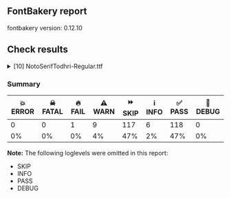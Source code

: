 ## FontBakery report

fontbakery version: 0.12.10





## Check results



<details><summary>[10] NotoSerifTodhri-Regular.ttf</summary>
<div>
<details>
    <summary>🔥 <b>FAIL</b> Check for presence of an ARTICLE.en_us.html file <a href="https://fontbakery.readthedocs.io/en/stable/fontbakery/checks/googlefonts.description.html#"></a></summary>
    <div>







* 🔥 **FAIL** <p>This is a Noto font but it lacks an ARTICLE.en_us.html file.</p>
 [code: missing-article]



* 🔥 **FAIL** <p>This is a Noto font but it lacks a DESCRIPTION.en_us.html file.</p>
 [code: missing-description]



</div>
</details>

<details>
    <summary>⚠️ <b>WARN</b> Check if each glyph has the recommended amount of contours. <a href="https://fontbakery.readthedocs.io/en/stable/fontbakery/checks/universal.html#"></a></summary>
    <div>







* ⚠️ **WARN** <p>This check inspects the glyph outlines and detects the total number of contours in each of them. The expected values are infered from the typical ammounts of contours observed in a large collection of reference font families. The divergences listed below may simply indicate a significantly different design on some of your glyphs. On the other hand, some of these may flag actual bugs in the font such as glyphs mapped to an incorrect codepoint. Please consider reviewing the design and codepoint assignment of these to make sure they are correct.</p>
<p>The following glyphs do not have the recommended number of contours:</p>
<pre><code>- Glyph name: aogonek	Contours detected: 3	Expected: 2

- Glyph name: Uogonek	Contours detected: 2	Expected: 1

- Glyph name: uogonek	Contours detected: 2	Expected: 1

- Glyph name: Euro	Contours detected: 3	Expected: 1 or 2

- Glyph name: Euro	Contours detected: 3	Expected: 1 or 2

- Glyph name: Uogonek	Contours detected: 2	Expected: 1

- Glyph name: aogonek	Contours detected: 3	Expected: 2

- Glyph name: uogonek	Contours detected: 2	Expected: 1
</code></pre>
 [code: contour-count]



</div>
</details>

<details>
    <summary>⚠️ <b>WARN</b> Check math signs have the same width. <a href="https://fontbakery.readthedocs.io/en/stable/fontbakery/checks/universal.html#"></a></summary>
    <div>







* ⚠️ **WARN** <p>The most common width is 559 among a set of 6 math glyphs.
The following math glyphs have a different width, though:</p>
<p>Width = 579:
minus</p>
 [code: width-outliers]



</div>
</details>

<details>
    <summary>⚠️ <b>WARN</b> Validate size, and resolution of article images, and ensure article page has minimum length and includes visual assets. <a href="https://fontbakery.readthedocs.io/en/stable/fontbakery/checks/googlefonts.article.html#"></a></summary>
    <div>







* ⚠️ **WARN** <p>Family metadata at fonts/NotoSerifTodhri/googlefonts/ttf does not have an article.</p>
 [code: lacks-article]



</div>
</details>

<details>
    <summary>⚠️ <b>WARN</b> Check for codepoints not covered by METADATA subsets. <a href="https://fontbakery.readthedocs.io/en/stable/fontbakery/checks/googlefonts.subsets.html#"></a></summary>
    <div>







* ⚠️ **WARN** <p>The following codepoints supported by the font are not covered by
any subsets defined in the font's metadata file, and will never
be served. You can solve this by either manually adding additional
subset declarations to METADATA.pb, or by editing the glyphset
definitions.</p>
<ul>
<li>U+02C7 CARON: try adding one of: tifinagh, canadian-aboriginal, yi</li>
<li>U+02C9 MODIFIER LETTER MACRON: not included in any glyphset definition</li>
<li>U+02D8 BREVE: try adding one of: canadian-aboriginal, yi</li>
<li>U+02D9 DOT ABOVE: try adding one of: canadian-aboriginal, yi</li>
<li>U+02DB OGONEK: try adding one of: canadian-aboriginal, yi</li>
<li>U+02DD DOUBLE ACUTE ACCENT: not included in any glyphset definition</li>
<li>U+0302 COMBINING CIRCUMFLEX ACCENT: try adding one of: cherokee, math, tifinagh, coptic</li>
<li>U+0305 COMBINING OVERLINE: try adding one of: glagolitic, math, elbasan, gothic, coptic</li>
<li>U+0306 COMBINING BREVE: try adding one of: old-permic, tifinagh</li>
<li>U+0307 COMBINING DOT ABOVE: try adding one of: old-permic, canadian-aboriginal, malayalam, math, tifinagh, syriac, coptic, tai-le</li>
<li>U+030A COMBINING RING ABOVE: try adding syriac</li>
<li>U+030B COMBINING DOUBLE ACUTE ACCENT: try adding one of: osage, cherokee</li>
<li>U+030C COMBINING CARON: try adding one of: cherokee, tai-le</li>
<li>U+0311 COMBINING INVERTED BREVE: try adding coptic</li>
<li>U+0326 COMBINING COMMA BELOW: not included in any glyphset definition</li>
<li>U+0327 COMBINING CEDILLA: not included in any glyphset definition</li>
<li>U+0328 COMBINING OGONEK: not included in any glyphset definition</li>
<li>U+035E COMBINING DOUBLE MACRON: try adding coptic</li>
<li>U+0361 COMBINING DOUBLE INVERTED BREVE: try adding coptic</li>
<li>U+25CC DOTTED CIRCLE: try adding one of: new-tai-lue, yi, symbols, myanmar, syriac, tai-le, sundanese, hebrew, khojki, oriya, mahajani, duployan, lepcha, kannada, math, brahmi, chakma, bassa-vah, limbu, telugu, modi, manichaean, psalter-pahlavi, cham, newa, gurmukhi, ahom, tai-viet, warang-citi, sogdian, lao, soyombo, kharoshthi, mandaic, osage, tibetan, siddham, mende-kikakui, hanifi-rohingya, javanese, caucasian-albanian, tirhuta, sinhala, wancho, thai, bhaiksuki, hanunoo, takri, thaana, bengali, old-permic, buginese, elbasan, buhid, batak, armenian, malayalam, meetei-mayek, zanabazar-square, kaithi, phags-pa, miao, tai-tham, gunjala-gondi, khmer, balinese, marchen, tifinagh, adlam, nko, rejang, grantha, canadian-aboriginal, sharada, dogra, khudawadi, tagalog, mongolian, kayah-li, coptic, devanagari, tagbanwa, tamil, pahawh-hmong, music, gujarati, masaram-gondi, saurashtra, syloti-nagri</li>
<li>U+105C0 : not included in any glyphset definition</li>
<li>U+105C1 : not included in any glyphset definition</li>
<li>U+105C2 : not included in any glyphset definition</li>
<li>U+105C3 : not included in any glyphset definition</li>
<li>U+105C4 : not included in any glyphset definition</li>
<li>U+105C5 : not included in any glyphset definition</li>
<li>U+105C6 : not included in any glyphset definition</li>
<li>U+105C7 : not included in any glyphset definition</li>
<li>U+105C8 : not included in any glyphset definition</li>
<li>U+105C9 : not included in any glyphset definition</li>
<li>U+105CA : not included in any glyphset definition</li>
<li>U+105CB : not included in any glyphset definition</li>
<li>U+105CC : not included in any glyphset definition</li>
<li>U+105CD : not included in any glyphset definition</li>
<li>U+105CE : not included in any glyphset definition</li>
<li>U+105CF : not included in any glyphset definition</li>
<li>U+105D0 : not included in any glyphset definition</li>
<li>U+105D1 : not included in any glyphset definition</li>
<li>U+105D2 : not included in any glyphset definition</li>
<li>U+105D3 : not included in any glyphset definition</li>
<li>U+105D4 : not included in any glyphset definition</li>
<li>U+105D5 : not included in any glyphset definition</li>
<li>U+105D6 : not included in any glyphset definition</li>
<li>U+105D7 : not included in any glyphset definition</li>
<li>U+105D8 : not included in any glyphset definition</li>
<li>U+105D9 : not included in any glyphset definition</li>
<li>U+105DA : not included in any glyphset definition</li>
<li>U+105DB : not included in any glyphset definition</li>
<li>U+105DC : not included in any glyphset definition</li>
<li>U+105DD : not included in any glyphset definition</li>
<li>U+105DE : not included in any glyphset definition</li>
<li>U+105DF : not included in any glyphset definition</li>
<li>U+105E0 : not included in any glyphset definition</li>
<li>U+105E1 : not included in any glyphset definition</li>
<li>U+105E2 : not included in any glyphset definition</li>
<li>U+105E3 : not included in any glyphset definition</li>
<li>U+105E4 : not included in any glyphset definition</li>
<li>U+105E5 : not included in any glyphset definition</li>
<li>U+105E6 : not included in any glyphset definition</li>
<li>U+105E7 : not included in any glyphset definition</li>
<li>U+105E8 : not included in any glyphset definition</li>
<li>U+105E9 : not included in any glyphset definition</li>
<li>U+105EA : not included in any glyphset definition</li>
<li>U+105EB : not included in any glyphset definition</li>
<li>U+105EC : not included in any glyphset definition</li>
<li>U+105ED : not included in any glyphset definition</li>
<li>U+105EE : not included in any glyphset definition</li>
<li>U+105EF : not included in any glyphset definition</li>
<li>U+105F0 : not included in any glyphset definition</li>
<li>U+105F1 : not included in any glyphset definition</li>
<li>U+105F2 : not included in any glyphset definition</li>
<li>U+105F3 : not included in any glyphset definition</li>
</ul>
<p>Or you can add the above codepoints to one of the subsets supported by the font: <code>latin</code>, <code>latin-ext</code></p>
 [code: unreachable-subsetting]



</div>
</details>

<details>
    <summary>⚠️ <b>WARN</b> Ensure soft_dotted characters lose their dot when combined with marks that replace the dot. <a href="https://fontbakery.readthedocs.io/en/stable/fontbakery/checks/shaping.html#"></a></summary>
    <div>







* ⚠️ **WARN** <p>The dot of soft dotted characters used in orthographies <em>must</em> disappear in the following strings: j̈ j̑ į̀ į́ į̂ į̃ į̄ į̌</p>
<p>The dot of soft dotted characters <em>should</em> disappear in other cases, for example: i̇ ȋ ị̇ ị̑ i̦̇ ȋ̦ i̧̇ ȋ̧ j̇ j̣̇ j̣̈ j̣̑ j̦̇ j̦̈ j̦̑ j̧̇ j̧̈ j̧̑ j̨̇ j̨̈</p>
<p>Your font fully covers the following languages that require the soft-dotted feature: Ekpeye (Latn, 226,000 speakers), Ebira (Latn, 2,200,000 speakers), Igbo (Latn, 27,823,640 speakers), Dutch (Latn, 31,709,104 speakers), Lithuanian (Latn, 2,357,094 speakers).</p>
<p>Your font does <em>not</em> cover the following languages that require the soft-dotted feature: Ijo, Southeast (Latn, 2,471,000 speakers), Makaa (Latn, 221,000 speakers), Belarusian (Cyrl, 10,064,517 speakers), Nzakara (Latn, 50,000 speakers), Zapotec (Latn, 490,000 speakers), Yala (Latn, 200,000 speakers), Dan (Latn, 1,099,244 speakers), Avokaya (Latn, 100,000 speakers), Gulay (Latn, 250,478 speakers), Mundani (Latn, 34,000 speakers), Lugbara (Latn, 2,200,000 speakers), Dii (Latn, 71,000 speakers), Bafut (Latn, 158,146 speakers), Bete-Bendi (Latn, 100,000 speakers), Fur (Latn, 1,230,163 speakers), Kom (Latn, 360,685 speakers), South Central Banda (Latn, 244,000 speakers), Ma’di (Latn, 584,000 speakers), Ejagham (Latn, 120,000 speakers), Mango (Latn, 77,000 speakers), Southern Kisi (Latn, 360,000 speakers), Cicipu (Latn, 44,000 speakers), Sar (Latn, 500,000 speakers), Basaa (Latn, 332,940 speakers), Ukrainian (Cyrl, 29,273,587 speakers), Aghem (Latn, 38,843 speakers), Navajo (Latn, 166,319 speakers), Mfumte (Latn, 79,000 speakers), Vute (Latn, 21,000 speakers), Kpelle, Guinea (Latn, 622,000 speakers), Koonzime (Latn, 40,000 speakers), Ngbaka (Latn, 1,020,000 speakers), Nateni (Latn, 100,000 speakers).</p>
 [code: soft-dotted]



</div>
</details>

<details>
    <summary>⚠️ <b>WARN</b> Are there any misaligned on-curve points? <a href="https://fontbakery.readthedocs.io/en/stable/fontbakery/checks/outline.html#"></a></summary>
    <div>







* ⚠️ **WARN** <p>The following glyphs have on-curve points which have potentially incorrect y coordinates:</p>
<pre><code>* ootodhri (U+105F3): X=325.0,Y=1.5 (should be at baseline 0?)

* ootodhri (U+105F3): X=548.5,Y=1.5 (should be at baseline 0?)

* etodhri (U+105CA): X=91.0,Y=713.5 (should be at cap-height 714?)

* shttodhri (U+105E1): X=312.0,Y=712.0 (should be at cap-height 714?)

* shttodhri (U+105E1): X=312.0,Y=712.0 (should be at cap-height 714?)

* shttodhri.part: X=337.0,Y=712.0 (should be at cap-height 714?)

* shttodhri.part: X=337.0,Y=712.0 (should be at cap-height 714?)

* acute (U+00B4): X=197.5,Y=713.0 (should be at cap-height 714?)

* acutecomb (U+0301): X=-144.5,Y=713.0 (should be at cap-height 714?)

* G (U+0047): X=519.0,Y=1.5 (should be at baseline 0?)

* Gbreve (U+011E): X=519.0,Y=1.5 (should be at baseline 0?)

* uni0122 (U+0122): X=519.0,Y=1.5 (should be at baseline 0?)

* Gdotaccent (U+0120): X=519.0,Y=1.5 (should be at baseline 0?)

* Oslash (U+00D8): X=454.5,Y=715.5 (should be at cap-height 714?)

* a (U+0061): X=182.0,Y=536.5 (should be at x-height 536?)

* aacute (U+00E1): X=387.5,Y=713.0 (should be at cap-height 714?)

* c (U+0063): X=360.0,Y=535.0 (should be at x-height 536?)

* cacute (U+0107): X=384.5,Y=713.0 (should be at cap-height 714?)

* comma (U+002C): X=114.0,Y=1.0 (should be at baseline 0?)

* eacute (U+00E9): X=388.5,Y=713.0 (should be at cap-height 714?)

* g (U+0067): X=161.0,Y=-0.5 (should be at baseline 0?)

* gbreve (U+011F): X=161.0,Y=-0.5 (should be at baseline 0?)

* uni0123 (U+0123): X=161.0,Y=-0.5 (should be at baseline 0?)

* gdotaccent (U+0121): X=161.0,Y=-0.5 (should be at baseline 0?)

* iacute (U+00ED): X=274.5,Y=713.0 (should be at cap-height 714?)

* nacute (U+0144): X=435.5,Y=713.0 (should be at cap-height 714?)

* nine (U+0039): X=139.0,Y=2.0 (should be at baseline 0?)

* oacute (U+00F3): X=407.5,Y=713.0 (should be at cap-height 714?)

* parenleft (U+0028): X=314.0,Y=715.0 (should be at cap-height 714?)

* parenright (U+0029): X=32.0,Y=715.0 (should be at cap-height 714?)

* q (U+0071): X=412.5,Y=0.5 (should be at baseline 0?)

* quotedblbase (U+201E): X=314.0,Y=1.0 (should be at baseline 0?)

* quotedblbase (U+201E): X=114.0,Y=1.0 (should be at baseline 0?)

* quotedblleft (U+201C): X=420.0,Y=715.0 (should be at cap-height 714?)

* quotedblleft (U+201C): X=220.0,Y=715.0 (should be at cap-height 714?)

* quoteleft (U+2018): X=220.0,Y=715.0 (should be at cap-height 714?)

* quotesinglbase (U+201A): X=114.0,Y=1.0 (should be at baseline 0?)

* racute (U+0155): X=339.5,Y=713.0 (should be at cap-height 714?)

* sacute (U+015B): X=335.5,Y=713.0 (should be at cap-height 714?)

* section (U+00A7): X=101.0,Y=2.0 (should be at baseline 0?)

* semicolon (U+003B): X=132.0,Y=1.0 (should be at baseline 0?)

* sterling (U+00A3): X=77.0,Y=1.0 (should be at baseline 0?)

* three (U+0033): X=334.5,Y=1.0 (should be at baseline 0?)

* uacute (U+00FA): X=421.5,Y=713.0 (should be at cap-height 714?)

* wacute (U+1E83): X=545.5,Y=713.0 (should be at cap-height 714?)

* yacute (U+00FD): X=403.5,Y=713.0 (should be at cap-height 714?)

* zacute (U+017A): X=366.5,Y=713.0 (should be at cap-height 714?)
</code></pre>
 [code: found-misalignments]



</div>
</details>

<details>
    <summary>⚠️ <b>WARN</b> Do any segments have colinear vectors? <a href="https://fontbakery.readthedocs.io/en/stable/fontbakery/checks/outline.html#"></a></summary>
    <div>







* ⚠️ **WARN** <p>The following glyphs have colinear vectors:</p>
<pre><code>* astodhri (U+105C1): L&lt;&lt;262.0,85.0&gt;--&lt;253.0,128.0&gt;&gt; -&gt; L&lt;&lt;253.0,128.0&gt;--&lt;185.0,381.0&gt;&gt;

* atodhri (U+105C0): L&lt;&lt;262.0,85.0&gt;--&lt;253.0,128.0&gt;&gt; -&gt; L&lt;&lt;253.0,128.0&gt;--&lt;185.0,381.0&gt;&gt;

* dtodhri (U+105C6): L&lt;&lt;306.0,647.0&gt;--&lt;322.0,588.0&gt;&gt; -&gt; L&lt;&lt;322.0,588.0&gt;--&lt;519.0,0.0&gt;&gt;

* dtodhri (U+105C6): L&lt;&lt;93.0,0.0&gt;--&lt;290.0,588.0&gt;&gt; -&gt; L&lt;&lt;290.0,588.0&gt;--&lt;306.0,647.0&gt;&gt;

* ghtodhri (U+105EE): L&lt;&lt;349.0,67.0&gt;--&lt;339.0,108.0&gt;&gt; -&gt; L&lt;&lt;339.0,108.0&gt;--&lt;207.0,502.0&gt;&gt;

* ghtodhri (U+105EE): L&lt;&lt;484.0,479.0&gt;--&lt;359.0,108.0&gt;&gt; -&gt; L&lt;&lt;359.0,108.0&gt;--&lt;349.0,67.0&gt;&gt;

* njantodhri (U+105D9): L&lt;&lt;262.0,85.0&gt;--&lt;253.0,128.0&gt;&gt; -&gt; L&lt;&lt;253.0,128.0&gt;--&lt;185.0,381.0&gt;&gt;

* ntodhri (U+105D8): L&lt;&lt;262.0,84.0&gt;--&lt;253.0,128.0&gt;&gt; -&gt; L&lt;&lt;253.0,128.0&gt;--&lt;144.0,536.0&gt;&gt;

* ntodhri (U+105D8): L&lt;&lt;381.0,536.0&gt;--&lt;271.0,128.0&gt;&gt; -&gt; L&lt;&lt;271.0,128.0&gt;--&lt;262.0,84.0&gt;&gt;
</code></pre>
 [code: found-colinear-vectors]



</div>
</details>

<details>
    <summary>⚠️ <b>WARN</b> Check the direction of the outermost contour in each glyph <a href="https://fontbakery.readthedocs.io/en/stable/fontbakery/checks/outline.html#"></a></summary>
    <div>







* ⚠️ **WARN** <p>The following glyphs have a counter-clockwise outer contour:</p>
<pre><code>* Aacute (U+00C1) has a counter-clockwise outer contour

* Amacron (U+0100) has a counter-clockwise outer contour

* Cacute (U+0106) has a counter-clockwise outer contour

* Eacute (U+00C9) has a counter-clockwise outer contour

* Emacron (U+0112) has a counter-clockwise outer contour

* Iacute (U+00CD) has a counter-clockwise outer contour

* Imacron (U+012A) has a counter-clockwise outer contour

* Lacute (U+0139) has a counter-clockwise outer contour

* Nacute (U+0143) has a counter-clockwise outer contour

* Oacute (U+00D3) has a counter-clockwise outer contour

* Racute (U+0154) has a counter-clockwise outer contour

* Sacute (U+015A) has a counter-clockwise outer contour

* Uacute (U+00DA) has a counter-clockwise outer contour

* Umacron (U+016A) has a counter-clockwise outer contour

* Wacute (U+1E82) has a counter-clockwise outer contour

* Yacute (U+00DD) has a counter-clockwise outer contour

* Zacute (U+0179) has a counter-clockwise outer contour

* aacute (U+00E1) has a counter-clockwise outer contour

* acute (U+00B4) has a counter-clockwise outer contour

* acutecomb (U+0301) has a counter-clockwise outer contour

* amacron (U+0101) has a counter-clockwise outer contour

* astodhri (U+105C1) has a counter-clockwise outer contour

* astodhri (U+105C1) has a counter-clockwise outer contour

* astodhri.part has a counter-clockwise outer contour

* atodhri (U+105C0) has a counter-clockwise outer contour

* btodhri (U+105C2) has a counter-clockwise outer contour

* cacute (U+0107) has a counter-clockwise outer contour

* catodhri.part has a counter-clockwise outer contour

* chtodhri (U+105C5) has a counter-clockwise outer contour

* ctodhri (U+105C4) has a counter-clockwise outer contour

* ctodhri (U+105C4) has a counter-clockwise outer contour

* dblmacroncomb (U+035E) has a counter-clockwise outer contour

* dhtodhri (U+105C8) has a counter-clockwise outer contour

* diaeresiscomb (U+0308) has a counter-clockwise outer contour

* diaeresiscomb (U+0308) has a counter-clockwise outer contour

* dotabovecomb (U+0307) has a counter-clockwise outer contour

* dotabovemod (U+02D9) has a counter-clockwise outer contour

* dotbelowcomb (U+0323) has a counter-clockwise outer contour

* dtodhri (U+105C6) has a counter-clockwise outer contour

* eacute (U+00E9) has a counter-clockwise outer contour

* eitodhri (U+105C9) has a counter-clockwise outer contour

* eitodhri (U+105C9) has a counter-clockwise outer contour

* emacron (U+0113) has a counter-clockwise outer contour

* etodhri (U+105CA) has a counter-clockwise outer contour

* ftodhri (U+105CB) has a counter-clockwise outer contour

* ghtodhri (U+105EE) has a counter-clockwise outer contour

* gjtodhri (U+105CE) has a counter-clockwise outer contour

* gravecomb (U+0300) has a counter-clockwise outer contour

* gtodhri (U+105CC) has a counter-clockwise outer contour

* hjtodhri (U+105D1) has a counter-clockwise outer contour

* htodhri (U+105D0) has a counter-clockwise outer contour

* iacute (U+00ED) has a counter-clockwise outer contour

* imacron (U+012B) has a counter-clockwise outer contour

* itodhri (U+105D2) has a counter-clockwise outer contour

* jtodhri (U+105D3) has a counter-clockwise outer contour

* jytodhri (U+105EB) has a counter-clockwise outer contour

* jytodhri.part has a counter-clockwise outer contour

* khtodhri (U+105F1) has a counter-clockwise outer contour

* ktodhri (U+105D4) has a counter-clockwise outer contour

* lacute (U+013A) has a counter-clockwise outer contour

* lltodhri (U+105D6) has a counter-clockwise outer contour

* ltodhri (U+105D5) has a counter-clockwise outer contour

* macronmod (U+02C9) has a counter-clockwise outer contour

* mbtodhri (U+105C3) has a counter-clockwise outer contour

* mtodhri (U+105D7) has a counter-clockwise outer contour

* nacute (U+0144) has a counter-clockwise outer contour

* ndtodhri (U+105C7) has a counter-clockwise outer contour

* ngjtodhri (U+105CF) has a counter-clockwise outer contour

* ngtodhri (U+105CD) has a counter-clockwise outer contour

* ngtodhri.Part has a counter-clockwise outer contour

* njantodhri (U+105D9) has a counter-clockwise outer contour

* njantodhri (U+105D9) has a counter-clockwise outer contour

* njantodhri.Part has a counter-clockwise outer contour

* ntodhri (U+105D8) has a counter-clockwise outer contour

* nxhtodhri (U+105E9) has a counter-clockwise outer contour

* nxhtodhri (U+105E9) has a counter-clockwise outer contour

* nxhtodhri.part has a counter-clockwise outer contour

* nxtodhri (U+105E7) has a counter-clockwise outer contour

* oacute (U+00F3) has a counter-clockwise outer contour

* ootodhri (U+105F3) has a counter-clockwise outer contour

* otodhri (U+105DA) has a counter-clockwise outer contour

* pstodhri (U+105F2) has a counter-clockwise outer contour

* ptodhri (U+105DB) has a counter-clockwise outer contour

* qtodhri (U+105DC) has a counter-clockwise outer contour

* racute (U+0155) has a counter-clockwise outer contour

* rrtodhri (U+105DE) has a counter-clockwise outer contour

* rtodhri (U+105DD) has a counter-clockwise outer contour

* sacute (U+015B) has a counter-clockwise outer contour

* shtodhri (U+105E0) has a counter-clockwise outer contour

* shttodhri (U+105E1) has a counter-clockwise outer contour

* shttodhri.part has a counter-clockwise outer contour

* skantodhri (U+105F0) has a counter-clockwise outer contour

* stodhri (U+105DF) has a counter-clockwise outer contour

* sttodhri (U+105EF) has a counter-clockwise outer contour

* thtodhri (U+105E3) has a counter-clockwise outer contour

* ttodhri (U+105E2) has a counter-clockwise outer contour

* uacute (U+00FA) has a counter-clockwise outer contour

* umacron (U+016B) has a counter-clockwise outer contour

* uni0304 (U+0304) has a counter-clockwise outer contour

* uni0305 (U+0305) has a counter-clockwise outer contour

* uni0311 (U+0311) has a counter-clockwise outer contour

* uni0361 (U+0361) has a counter-clockwise outer contour

* uni25CC (U+25CC) has a counter-clockwise outer contour

* uni25CC (U+25CC) has a counter-clockwise outer contour

* uni25CC (U+25CC) has a counter-clockwise outer contour

* uni25CC (U+25CC) has a counter-clockwise outer contour

* uni25CC (U+25CC) has a counter-clockwise outer contour

* uni25CC (U+25CC) has a counter-clockwise outer contour

* uni25CC (U+25CC) has a counter-clockwise outer contour

* uni25CC (U+25CC) has a counter-clockwise outer contour

* uni25CC (U+25CC) has a counter-clockwise outer contour

* uni25CC (U+25CC) has a counter-clockwise outer contour

* uni25CC (U+25CC) has a counter-clockwise outer contour

* uni25CC (U+25CC) has a counter-clockwise outer contour

* uni25CC (U+25CC) has a counter-clockwise outer contour

* uni25CC (U+25CC) has a counter-clockwise outer contour

* uni25CC (U+25CC) has a counter-clockwise outer contour

* uni25CC (U+25CC) has a counter-clockwise outer contour

* utodhri (U+105E4) has a counter-clockwise outer contour

* utodhri (U+105E4) has a counter-clockwise outer contour

* vtodhri (U+105E5) has a counter-clockwise outer contour

* wacute (U+1E83) has a counter-clockwise outer contour

* xhtodhri (U+105E8) has a counter-clockwise outer contour

* xtodhri (U+105E6) has a counter-clockwise outer contour

* yacute (U+00FD) has a counter-clockwise outer contour

* ytodhri (U+105EA) has a counter-clockwise outer contour

* zacute (U+017A) has a counter-clockwise outer contour

* zhtodhri (U+105ED) has a counter-clockwise outer contour

* ztodhri (U+105EC) has a counter-clockwise outer contour
</code></pre>
 [code: ccw-outer-contour]



</div>
</details>

<details>
    <summary>⚠️ <b>WARN</b> Ensure fonts have ScriptLangTags declared on the 'meta' table. <a href="https://fontbakery.readthedocs.io/en/stable/fontbakery/checks/googlefonts.meta.html#"></a></summary>
    <div>







* ⚠️ **WARN** <p>This font file does not have a 'meta' table.</p>
 [code: lacks-meta-table]



</div>
</details>
</div>
</details>




### Summary

| 💥 ERROR | ☠ FATAL | 🔥 FAIL | ⚠️ WARN | ⏩ SKIP | ℹ️ INFO | ✅ PASS | 🔎 DEBUG | 
| ---|---|---|---|---|---|---|---|
| 0 | 0 | 1 | 9 | 117 | 6 | 118 | 0 | 
| 0% | 0% | 0% | 4% | 47% | 2% | 47% | 0% | 



**Note:** The following loglevels were omitted in this report:


* SKIP
* INFO
* PASS
* DEBUG
